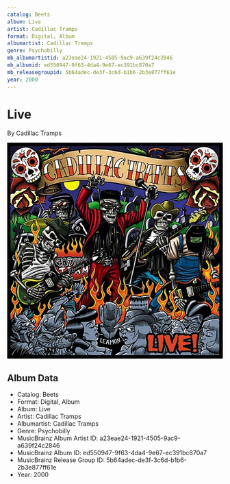 ```yaml
---
catalog: Beets
album: Live
artist: Cadillac Tramps
format: Digital, Album
albumartist: Cadillac Tramps
genre: Psychobilly
mb_albumartistid: a23eae24-1921-4505-9ac9-a639f24c2846
mb_albumid: ed550947-9f63-4da4-9e67-ec391bc870a7
mb_releasegroupid: 5b64adec-de3f-3c6d-b1b6-2b3e877ff61e
year: 2000
---
```


# Live

By Cadillac Tramps

![](../../assets/beetscovers/Cadillac_Tramps-Live.jpg)

## Album Data

- Catalog: Beets
- Format: Digital, Album
- Album: Live
- Artist: Cadillac Tramps
- Albumartist: Cadillac Tramps
- Genre: Psychobilly
- MusicBrainz Album Artist ID: a23eae24-1921-4505-9ac9-a639f24c2846
- MusicBrainz Album ID: ed550947-9f63-4da4-9e67-ec391bc870a7
- MusicBrainz Release Group ID: 5b64adec-de3f-3c6d-b1b6-2b3e877ff61e
- Year: 2000

